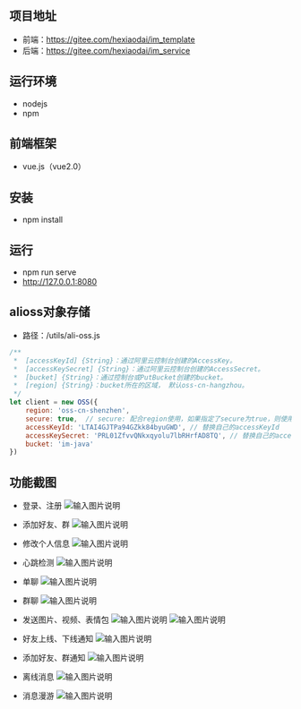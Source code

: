 ## 项目地址
- 前端：https://gitee.com/hexiaodai/im_template
- 后端：https://gitee.com/hexiaodai/im_service

## 运行环境
- nodejs
- npm

## 前端框架
- vue.js（vue2.0）

## 安装
- npm install

## 运行
- npm run serve
- http://127.0.0.1:8080

## alioss对象存储
- 路径：/utils/ali-oss.js

```JavaScript
/**
 *  [accessKeyId] {String}：通过阿里云控制台创建的AccessKey。
 *  [accessKeySecret] {String}：通过阿里云控制台创建的AccessSecret。
 *  [bucket] {String}：通过控制台或PutBucket创建的bucket。
 *  [region] {String}：bucket所在的区域， 默认oss-cn-hangzhou。
 */
let client = new OSS({
    region: 'oss-cn-shenzhen',
    secure: true,  // secure: 配合region使用，如果指定了secure为true，则使用HTTPS访问  
    accessKeyId: 'LTAI4GJTPa94GZkk84byuGWD', // 替换自己的accessKeyId
    accessKeySecret: 'PRL01ZfvvQNkxqyolu7lbRHrfAD8TQ', // 替换自己的accessKeySecret
    bucket: 'im-java'
})
```

## 功能截图

- 登录、注册
![输入图片说明](https://images.gitee.com/uploads/images/2021/0421/185201_f0cac64f_5174336.png "屏幕截图.png")

- 添加好友、群
![输入图片说明](https://images.gitee.com/uploads/images/2021/0421/185238_68f96d90_5174336.png "屏幕截图.png")

- 修改个人信息
![输入图片说明](https://images.gitee.com/uploads/images/2021/0421/185255_8460cc4c_5174336.png "屏幕截图.png")

- 心跳检测
![输入图片说明](https://images.gitee.com/uploads/images/2021/0421/185340_c10b6755_5174336.png "屏幕截图.png")

- 单聊
![输入图片说明](https://images.gitee.com/uploads/images/2021/0421/185352_ab14c0b3_5174336.png "屏幕截图.png")

- 群聊
![输入图片说明](https://images.gitee.com/uploads/images/2021/0421/185413_5f3c684e_5174336.png "屏幕截图.png")

- 发送图片、视频、表情包
![输入图片说明](https://images.gitee.com/uploads/images/2021/0421/185432_c6cf5c60_5174336.png "屏幕截图.png")
![输入图片说明](https://images.gitee.com/uploads/images/2021/0421/185443_6ad55648_5174336.png "屏幕截图.png")


- 好友上线、下线通知
![输入图片说明](https://images.gitee.com/uploads/images/2021/0421/185507_9d491287_5174336.png "屏幕截图.png")

- 添加好友、群通知
![输入图片说明](https://images.gitee.com/uploads/images/2021/0421/185518_eafbddb4_5174336.png "屏幕截图.png")

- 离线消息
![输入图片说明](https://images.gitee.com/uploads/images/2021/0421/185530_0692f227_5174336.png "屏幕截图.png")

- 消息漫游
![输入图片说明](https://images.gitee.com/uploads/images/2021/0421/185549_ea1b7d7a_5174336.png "屏幕截图.png")
